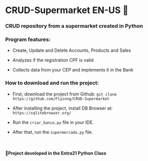 # CRUD-Supermarket EN-US 🛒

### CRUD repository from a supermarket created in Python

### Program features:

 - Create, Update and Delete Accounts, Products and Sales
 
 - Analyzes if the registration CPF is valid

 - Collects data from your CEP and implements it in the Bank

### How to download and run the project:

 - First, download the project from Github: ``git clone https://github.com/Flyinng/CRUD-Supermarket``

 - After installing the project, install DB Browser at: ``https://sqlitebrowser.org/``

 - Run the ``criar_banco.py`` file in your IDE.

 - After that, run the ``supermercado.py`` file.

<br>
<h4> 📜Project developed in the Entra21 Python Class</h4>
